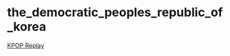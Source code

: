 # the_democratic_peoples_republic_of_korea

[KPOP Replay](http://167.114.64.181:8325/listen.pls?sid=1)

